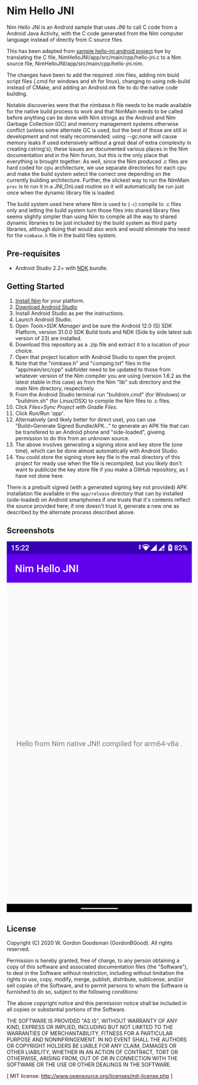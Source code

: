 Nim Hello JNI
=============
Nim Hello JNI is an Android sample that uses JNI to call C code from a Android Java Activity, with the C code generated from the Nim computer language instead of directly from C source files.

This has been adapted from [sample hello-jni android project](https://github.com/android/ndk-samples/tree/master/hello-jni) bye by translating the C file, NimHelloJNI/app/src/main/cpp/hello-jni.c to a Nim source file, NimHelloJNI/app/src/main/cpp/hello-jni.nim.

The changes have been to add the required .nim files, adding nim biuld script files (.cmd for windows and sh for linux), changing to using ndk-build instead of CMake, and adding an Android.mk file to do the native code building.

Notable discoveries were that the nimbase.h file needs to be made available for the native build process to work and that NimMain needs to be called before anything can be done with Nim strings as the Android and Nim Garbage Collection (GC) and memory management systems otherwise conflict (unless some alternate GC is used, but the best of those are still in development and not really recommended; using --gc:none will cause memory leaks if used extensively without a great deal of extra complexity in creating cstring's); these issues are documented various places in the Nim documentation and in the Nim forum, but this is the only place that everything is brought together.  As well, since the Nim produced .c files are hard coded for cpu architecture, we use separate directories for each cpu and make the build system select the correct one depending on the currently building architecture.  Further, the slickest way to run the NimMain `proc` is to run it in a JNI_OnLoad routine so it will automatically be run just once when the dynamic library file is loaded.

The build system used here where Nim is used to (`-c`) compile to .c files only and letting the build system turn those files into shared library files seems slightly simpler than using Nim to compile all the way to shared dynamic libraries to be just included by the build system as third party libraries, although doing that would also work and would eliminate the need for the `nimbase.h` file in the build files system.

Pre-requisites
--------------
- Android Studio 2.2+ with [NDK](https://developer.android.com/ndk/) bundle.

Getting Started
---------------
1. [Install Nim](https://nim-lang.org/install.html) for your platform.
3. [Download Android Studio](https://developer.android.com/sdk/index.html)
4. Install Android Studio as per the instructions.
5. Launch Android Studio.
6. Open *Tools>SDK Manager* and be sure the Android 12.0 (S) SDK Platform, version 31.0.0 SDK Build tools and NDK (Side by side latest sub version of 23) are installed.
7. Download this repository as a .zip file and extract it to a location of your choice.
8. Open that project location with Android Studio to open the project.
9. Note that the "nimbase.h" and "comping.txt" files in the "app/main/src/cpp" subfolder need to be updated to those from whatever version of the Nim compiler you are using (version 1.6.2 as the latest stable in this case) as from the Nim "lib" sub directory and the main Nim directory, respectively.
10. From the Android Studio terminal run "buildnim.cmd" (for Windows) or "buildnim.sh" (for Linux/OSX) to compile the Nim files to .c files.
11. Click *Files>Sync Project with Gradle Files*.
12. Click *Run/Run 'app'*.
13. Alternatively (and likely better for direct use), you can use "Build>Generate Signed Bundle/APK..." to generate an APK file that can be transfered to an Android phone and "side-loaded", giveing permission to do this from an unknown source.
14. The above involves generating a signing store and key store file (one time), which can be done almost automatically with Android Studio.
15. You could store the signing store key file in the mail directory of this project for ready use when the file is recompiled, but you likely don't want to publicize the key store file if you make a GitHub repository, as I have not done here.

There is a prebuilt signed (with a generated signing key not provided) APK installation file available in the `app/release` directory that can by installed (side-loaded) on Android smartphones if one trusts that it's contents reflect the source provided here; if one doesn't trust it, generate a new one as described by the alternate process described above.

Screenshots
-----------
![screenshot](screenshot.png)

License
-------
Copyright (C) 2020 W. Gordon Goodsman (GordonBGood). All rights reserved.

Permission is hereby granted, free of charge, to any person obtaining a copy
of this software and associated documentation files (the "Software"), to deal
in the Software without restriction, including without limitation the rights
to use, copy, modify, merge, publish, distribute, sublicense, and/or sell
copies of the Software, and to permit persons to whom the Software is
furnished to do so, subject to the following conditions:

The above copyright notice and this permission notice shall be included in
all copies or substantial portions of the Software.

THE SOFTWARE IS PROVIDED "AS IS", WITHOUT WARRANTY OF ANY KIND, EXPRESS OR
IMPLIED, INCLUDING BUT NOT LIMITED TO THE WARRANTIES OF MERCHANTABILITY,
FITNESS FOR A PARTICULAR PURPOSE AND NONINFRINGEMENT. IN NO EVENT SHALL THE
AUTHORS OR COPYRIGHT HOLDERS BE LIABLE FOR ANY CLAIM, DAMAGES OR OTHER
LIABILITY, WHETHER IN AN ACTION OF CONTRACT, TORT OR OTHERWISE, ARISING FROM,
OUT OF OR IN CONNECTION WITH THE SOFTWARE OR THE USE OR OTHER DEALINGS IN
THE SOFTWARE.

[ MIT license: http://www.opensource.org/licenses/mit-license.php ]
